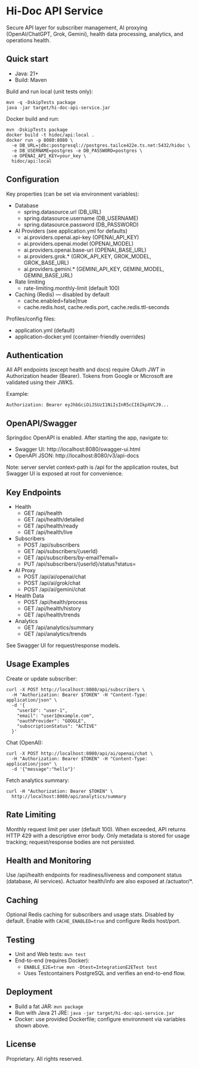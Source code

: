 # Hi-Doc API Service

Secure API layer for subscriber management, AI proxying (OpenAI/ChatGPT, Grok, Gemini), health data processing, analytics, and operations health.

## Quick start

- Java: 21+
- Build: Maven

Build and run local (unit tests only):

```
mvn -q -DskipTests package
java -jar target/hi-doc-api-service.jar
```

Docker build and run:

```
mvn -DskipTests package
docker build -t hidoc/api:local .
docker run -p 8080:8080 \
  -e DB_URL=jdbc:postgresql://postgres.tailce422e.ts.net:5432/hidoc \
  -e DB_USERNAME=postgres -e DB_PASSWORD=postgres \
  -e OPENAI_API_KEY=your_key \
  hidoc/api:local
```

## Configuration

Key properties (can be set via environment variables):

- Database
  - spring.datasource.url (DB_URL)
  - spring.datasource.username (DB_USERNAME)
  - spring.datasource.password (DB_PASSWORD)
- AI Providers (see application.yml for defaults)
  - ai.providers.openai.api-key (OPENAI_API_KEY)
  - ai.providers.openai.model (OPENAI_MODEL)
  - ai.providers.openai.base-url (OPENAI_BASE_URL)
  - ai.providers.grok.* (GROK_API_KEY, GROK_MODEL, GROK_BASE_URL)
  - ai.providers.gemini.* (GEMINI_API_KEY, GEMINI_MODEL, GEMINI_BASE_URL)
- Rate limiting
  - rate-limiting.monthly-limit (default 100)
- Caching (Redis) — disabled by default
  - cache.enabled=false|true
  - cache.redis.host, cache.redis.port, cache.redis.ttl-seconds

Profiles/config files:
- application.yml (default)
- application-docker.yml (container-friendly overrides)

## Authentication

All API endpoints (except health and docs) require OAuth JWT in Authorization header (Bearer). Tokens from Google or Microsoft are validated using their JWKS.

Example:
```
Authorization: Bearer eyJhbGciOiJSUzI1NiIsInR5cCI6IkpXVCJ9...
```

## OpenAPI/Swagger

Springdoc OpenAPI is enabled. After starting the app, navigate to:
- Swagger UI: http://localhost:8080/swagger-ui.html
- OpenAPI JSON: http://localhost:8080/v3/api-docs

Note: server servlet context-path is /api for the application routes, but Swagger UI is exposed at root for convenience.

## Key Endpoints

- Health
  - GET /api/health
  - GET /api/health/detailed
  - GET /api/health/ready
  - GET /api/health/live
- Subscribers
  - POST /api/subscribers
  - GET /api/subscribers/{userId}
  - GET /api/subscribers/by-email?email=
  - PUT /api/subscribers/{userId}/status?status=
- AI Proxy
  - POST /api/ai/openai/chat
  - POST /api/ai/grok/chat
  - POST /api/ai/gemini/chat
- Health Data
  - POST /api/health/process
  - GET /api/health/history
  - GET /api/health/trends
- Analytics
  - GET /api/analytics/summary
  - GET /api/analytics/trends

See Swagger UI for request/response models.

## Usage Examples

Create or update subscriber:
```
curl -X POST http://localhost:8080/api/subscribers \
  -H "Authorization: Bearer $TOKEN" -H "Content-Type: application/json" \
  -d '{
    "userId": "user-1",
    "email": "user1@example.com",
    "oauthProvider": "GOOGLE",
    "subscriptionStatus": "ACTIVE"
  }'
```

Chat (OpenAI):
```
curl -X POST http://localhost:8080/api/ai/openai/chat \
  -H "Authorization: Bearer $TOKEN" -H "Content-Type: application/json" \
  -d '{"message":"hello"}'
```

Fetch analytics summary:
```
curl -H "Authorization: Bearer $TOKEN" \
  http://localhost:8080/api/analytics/summary
```

## Rate Limiting

Monthly request limit per user (default 100). When exceeded, API returns HTTP 429 with a descriptive error body. Only metadata is stored for usage tracking; request/response bodies are not persisted.

## Health and Monitoring

Use /api/health endpoints for readiness/liveness and component status (database, AI services). Actuator health/info are also exposed at /actuator/*.

## Caching

Optional Redis caching for subscribers and usage stats. Disabled by default. Enable with `CACHE_ENABLED=true` and configure Redis host/port.

## Testing

- Unit and Web tests: `mvn test`
- End-to-end (requires Docker):
  - `ENABLE_E2E=true mvn -Dtest=IntegrationE2ETest test`
  - Uses Testcontainers PostgreSQL and verifies an end-to-end flow.

## Deployment

- Build a fat JAR: `mvn package`
- Run with Java 21 JRE: `java -jar target/hi-doc-api-service.jar`
- Docker: use provided Dockerfile; configure environment via variables shown above.

## License
Proprietary. All rights reserved.
